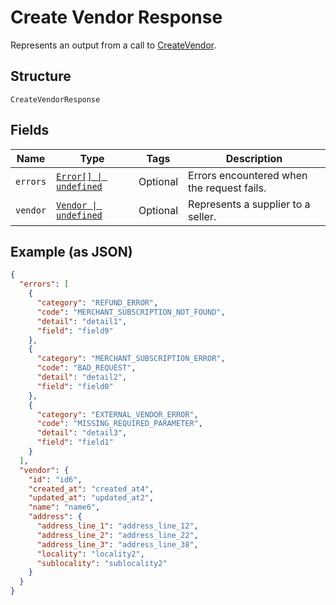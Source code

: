 
# Create Vendor Response

Represents an output from a call to [CreateVendor](../../doc/api/vendors.md#create-vendor).

## Structure

`CreateVendorResponse`

## Fields

| Name | Type | Tags | Description |
|  --- | --- | --- | --- |
| `errors` | [`Error[] \| undefined`](../../doc/models/error.md) | Optional | Errors encountered when the request fails. |
| `vendor` | [`Vendor \| undefined`](../../doc/models/vendor.md) | Optional | Represents a supplier to a seller. |

## Example (as JSON)

```json
{
  "errors": [
    {
      "category": "REFUND_ERROR",
      "code": "MERCHANT_SUBSCRIPTION_NOT_FOUND",
      "detail": "detail1",
      "field": "field9"
    },
    {
      "category": "MERCHANT_SUBSCRIPTION_ERROR",
      "code": "BAD_REQUEST",
      "detail": "detail2",
      "field": "field0"
    },
    {
      "category": "EXTERNAL_VENDOR_ERROR",
      "code": "MISSING_REQUIRED_PARAMETER",
      "detail": "detail3",
      "field": "field1"
    }
  ],
  "vendor": {
    "id": "id6",
    "created_at": "created_at4",
    "updated_at": "updated_at2",
    "name": "name6",
    "address": {
      "address_line_1": "address_line_12",
      "address_line_2": "address_line_22",
      "address_line_3": "address_line_38",
      "locality": "locality2",
      "sublocality": "sublocality2"
    }
  }
}
```

